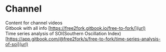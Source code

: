 # Channel
Content for channel videos
<br>Gitbook with all info [https://free2fork.gitbook.io/free-to-fork/](url)
<br>Time series analysis of SOI(Southern Oscillation Index) [https://app.gitbook.com/@free2fork/s/free-to-fork/time-series-analysis-of-soi](url)
